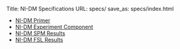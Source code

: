 Title: NI-DM Specifications
URL: specs/
save_as: specs/index.html

- [NI-DM Primer](http://nidm.nidash.org/specs/ni-primer.html)
- [NI-DM Experiment Component](http://nidm.nidash.org/specs/ni-experiment.html)
- [NI-DM SPM Results](http://nidm.nidash.org/specs/SPM_Results_OM_NIDM_Spec.html)
- [NI-DM FSL Results](http://nidm.nidash.org/specs/FSL_Results_OM_NIDM_Spec.html)
